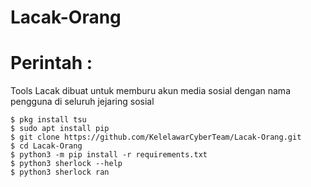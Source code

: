 # Lacak-Orang

# Perintah :
Tools Lacak dibuat untuk memburu akun media sosial dengan nama pengguna di seluruh jejaring sosial
   
    $ pkg install tsu
    $ sudo apt install pip
    $ git clone https://github.com/KelelawarCyberTeam/Lacak-Orang.git
    $ cd Lacak-Orang
    $ python3 -m pip install -r requirements.txt
    $ python3 sherlock --help
    $ python3 sherlock ran
